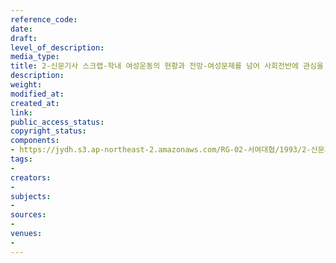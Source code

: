 ```yaml
---
reference_code: 
date: 
draft: 
level_of_description: 
media_type: 
title: 2-신문기사 스크랩-학내 여성운동의 현황과 전망-여성문제를 넘어 사회전반에 관심을 가져야
description: 
weight: 
modified_at: 
created_at: 
link: 
public_access_status: 
copyright_status: 
components:
- https://jydh.s3.ap-northeast-2.amazonaws.com/RG-02-서여대협/1993/2-신문기사+스크랩-학내+여성운동의+현황과+전망-여성문제를+넘어+사회전반에+관심을+가져야.pdf
tags:
- 
creators:
- 
subjects:
- 
sources:
- 
venues:
- 
---
```

